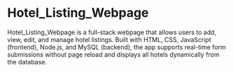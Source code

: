 # Hotel_Listing_Webpage
Hotel_Listing_Webpage is a full-stack webpage that allows users to add, view, edit, and manage hotel listings. Built with HTML, CSS, JavaScript (frontend), Node.js, and MySQL (backend), the app supports real-time form submissions without page reload and displays all hotels dynamically from the database.
